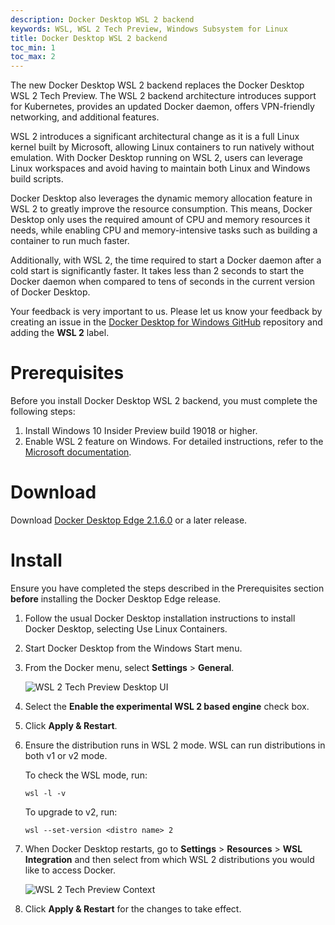 ```yaml
---
description: Docker Desktop WSL 2 backend
keywords: WSL, WSL 2 Tech Preview, Windows Subsystem for Linux
title: Docker Desktop WSL 2 backend
toc_min: 1
toc_max: 2
---
```


The new Docker Desktop WSL 2 backend replaces the Docker Desktop WSL 2 Tech Preview. The WSL 2 backend architecture introduces support for Kubernetes, provides an updated Docker daemon, offers VPN-friendly networking, and additional features.

WSL 2 introduces a significant architectural change as it is a full Linux kernel built by Microsoft, allowing Linux containers to run natively without emulation. With Docker Desktop running on WSL 2, users can leverage Linux workspaces and avoid having to maintain both Linux and Windows build scripts.

Docker Desktop also leverages the dynamic memory allocation feature in WSL 2 to greatly improve the resource consumption. This means, Docker Desktop only uses the required amount of CPU and memory resources it needs, while enabling CPU and memory-intensive tasks such as building a container to run much faster.

Additionally, with WSL 2, the time required to start a Docker daemon after a cold start is significantly faster. It takes less than 2 seconds to start the Docker daemon when compared to tens of seconds in the current version of Docker Desktop.

 Your feedback is very important to us. Please let us know your feedback by creating an issue in the [Docker Desktop for Windows GitHub](https://github.com/docker/for-win/issues) repository and adding the **WSL 2** label.

# Prerequisites

Before you install Docker Desktop WSL 2 backend, you must complete the following steps:

1. Install Windows 10 Insider Preview build 19018 or higher.
2. Enable WSL 2 feature on Windows. For detailed instructions, refer to the [Microsoft documentation](https://docs.microsoft.com/en-us/windows/wsl/wsl2-install).

# Download

Download [Docker Desktop Edge 2.1.6.0](https://download.docker.com/win/edge/40807/Docker%20Desktop%20Installer.exe) or a later release.

# Install

Ensure you have completed the steps described in the Prerequisites section **before** installing the Docker Desktop Edge release.

1. Follow the usual Docker Desktop installation instructions to install Docker Desktop, selecting Use Linux Containers.
2. Start Docker Desktop from the Windows Start menu.
3. From the Docker menu, select **Settings** > **General**.

    ![WSL 2 Tech Preview Desktop UI](images/wsl2-enable.png)

4. Select the **Enable the experimental WSL 2 based engine** check box.
5. Click **Apply & Restart**.
6. Ensure the distribution runs in WSL 2 mode. WSL can run distributions in both v1 or v2 mode.

    To check the WSL mode, run:

    `wsl -l -v`

    To upgrade to v2, run:

    `wsl --set-version <distro name> 2`
7. When Docker Desktop restarts, go to **Settings** > **Resources** > **WSL Integration** and then select from which WSL 2 distributions you would like to access Docker.

    ![WSL 2 Tech Preview Context](images/wsl2-choose-distro.png)

8. Click **Apply & Restart** for the changes to take effect.

